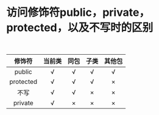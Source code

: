 # 访问修饰符public，private，protected，以及不写时的区别

‍

|修饰符|当前类|同包|子类|其他包|
| :---------: | :------: | :----: | :----: | :------: |
|public|√|√|√|√|
|protected|√|√|√|×|
|不写|√|√|×|×|
|private|√|×|×|×|

‍
